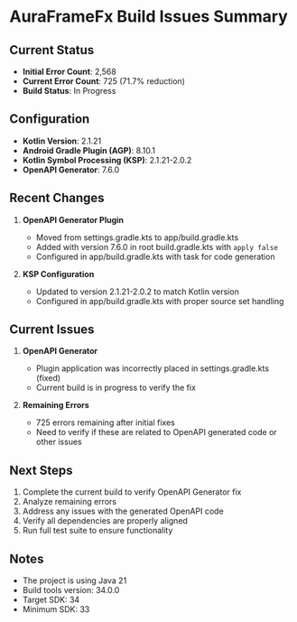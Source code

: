 # AuraFrameFx Build Issues Summary

## Current Status
- **Initial Error Count**: 2,568
- **Current Error Count**: 725 (71.7% reduction)
- **Build Status**: In Progress

## Configuration
- **Kotlin Version**: 2.1.21
- **Android Gradle Plugin (AGP)**: 8.10.1
- **Kotlin Symbol Processing (KSP)**: 2.1.21-2.0.2
- **OpenAPI Generator**: 7.6.0

## Recent Changes
1. **OpenAPI Generator Plugin**
   - Moved from settings.gradle.kts to app/build.gradle.kts
   - Added with version 7.6.0 in root build.gradle.kts with `apply false`
   - Configured in app/build.gradle.kts with task for code generation

2. **KSP Configuration**
   - Updated to version 2.1.21-2.0.2 to match Kotlin version
   - Configured in app/build.gradle.kts with proper source set handling

## Current Issues
1. **OpenAPI Generator**
   - Plugin application was incorrectly placed in settings.gradle.kts (fixed)
   - Current build is in progress to verify the fix

2. **Remaining Errors**
   - 725 errors remaining after initial fixes
   - Need to verify if these are related to OpenAPI generated code or other issues

## Next Steps
1. Complete the current build to verify OpenAPI Generator fix
2. Analyze remaining errors
3. Address any issues with the generated OpenAPI code
4. Verify all dependencies are properly aligned
5. Run full test suite to ensure functionality

## Notes
- The project is using Java 21
- Build tools version: 34.0.0
- Target SDK: 34
- Minimum SDK: 33
